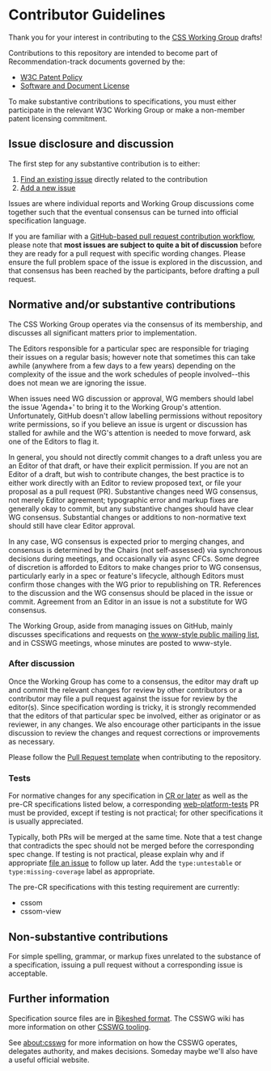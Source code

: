 # Contributor Guidelines

Thank you for your interest in contributing to the [CSS Working Group](https://www.w3.org/Style/CSS/) 
drafts!

Contributions to this repository are intended to become part of Recommendation-track 
documents governed by the: 

  * [W3C Patent Policy](https://www.w3.org/Consortium/Patent-Policy-20200915/)
  * [Software and Document License](https://www.w3.org/Consortium/Legal/copyright-software)

To make substantive contributions to specifications, you must either participate
in the relevant W3C Working Group or make a non-member patent licensing commitment.

## Issue disclosure and discussion

The first step for any substantive contribution is to either:

  1. [Find an existing issue](https://github.com/w3c/csswg-drafts/issues) directly related to the contribution
  2. [Add a new issue](https://github.com/w3c/csswg-drafts/issues/new)

Issues are where individual reports and Working Group discussions come together such 
that the eventual consensus can be turned into official specification language.

If you are familiar with a [GitHub-based pull request contribution workflow](https://help.github.com/articles/about-pull-requests/), 
please note that **most issues are subject to quite a bit of discussion** before 
they are ready for a pull request with specific wording changes. Please ensure
the full problem space of the issue is explored in the discussion, and that
consensus has been reached by the participants, before drafting a pull request.

## Normative and/or substantive contributions

The CSS Working Group operates via the consensus of its membership, and discusses 
all significant matters prior to implementation.

The Editors responsible for a particular spec are responsible for triaging their
issues on a regular basis; however note that sometimes this can take awhile
(anywhere from a few days to a few years) depending on the complexity of the
issue and the work schedules of people involved--this does not mean we are
ignoring the issue.

When issues need WG discussion or approval, WG members should label the issue
'Agenda+' to bring it to the Working Group's attention. Unfortunately,
GitHub doesn't allow labelling permissions without repository write permissions,
so if you believe an issue is urgent or discussion has stalled for awhile and
the WG's attention is needed to move forward, ask one of the Editors to flag it.

In general, you should not directly commit changes to a draft unless you are an
Editor of that draft, or have their explicit permission. If you are not an 
Editor of a draft, but wish to contribute changes, the best practice is to either 
work directly with an Editor to review proposed text, or file your proposal as a 
pull request (PR). Substantive changes need WG consensus, not merely Editor 
agreement; typographic error and markup fixes are generally okay to commit, but 
any substantive changes should have clear WG consensus. Substantial changes or
additions to non-normative text should still have clear Editor approval.

In any case, WG consensus is expected prior to merging changes, and consensus is 
determined by the Chairs (not self-assessed) via synchronous decisions during 
meetings, and occasionally via async CFCs. Some degree of discretion is afforded 
to Editors to make changes prior to WG consensus, particularly early in a spec or 
feature's lifecycle, although Editors must confirm those changes with the WG 
prior to republishing on TR. References to the discussion and the WG consensus 
should be placed in the issue or commit. Agreement from an Editor in an issue 
is not a substitute for WG consensus.

The Working Group, aside from managing issues on GitHub, mainly discusses
specifications and requests on [the www-style public mailing list](https://lists.w3.org/Archives/Public/www-style/),
and in CSSWG meetings, whose minutes are posted to www-style.

### After discussion

Once the Working Group has come to a consensus, the editor may draft up and
commit the relevant changes for review by other contributors or a contributor
may file a pull request against the issue for review by the editor(s). Since
specification wording is tricky, it is strongly recommended that the editors
of that particular spec be involved, either as originator or as reviewer, in
any changes. We also encourage other participants in the issue discussion to
review the changes and request corrections or improvements as necessary.

Please follow the [Pull Request template](https://github.com/w3c/csswg-drafts/blob/master/.github/PULL_REQUEST_TEMPLATE.md) 
when contributing to the repository.

### Tests

For normative changes for any specification in
[CR or later](https://www.w3.org/Style/CSS/current-work) as well as the pre-CR specifications listed
below, a corresponding [web-platform-tests](https://github.com/web-platform-tests/wpt) PR must be
provided, except if testing is not practical; for other specifications it is usually appreciated.

Typically, both PRs will be merged at the same time. Note that a test change that contradicts the
spec should not be merged before the corresponding spec change. If testing is not practical, please
explain why and if appropriate [file an issue](https://github.com/web-platform-tests/wpt/issues/new)
to follow up later. Add the `type:untestable` or `type:missing-coverage` label as appropriate.

The pre-CR specifications with this testing requirement are currently:

  * cssom
  * cssom-view

## Non-substantive contributions

For simple spelling, grammar, or markup fixes unrelated to the substance of a
specification, issuing a pull request without a corresponding issue is acceptable.

## Further information

Specification source files are in [Bikeshed format](https://tabatkins.github.io/bikeshed/).
The CSSWG wiki has more information on other [CSSWG tooling](https://wiki.csswg.org/tools).

See [about:csswg](http://fantasai.inkedblade.net/weblog/2011/inside-csswg/)
for more information on how the CSSWG operates, delegates authority, and
makes decisions. Someday maybe we'll also have a useful official website.
